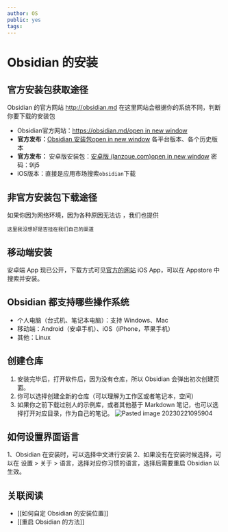 ```yaml
---
author: OS
public: yes
tags: 
---
```

# Obsidian 的安装

## 官方安装包获取途径

Obsidian 的官方网站
http://obsidian.md
在这里网站会根据你的系统不同，判断你要下载的安装包

-   Obsidian官方网站：[https://obsidian.md/open in new window](https://obsidian.md/)
-   **官方发布：**[Obsidian 安装包open in new window](https://thoughts.teambition.com/share/62a131711a6baa00416a79d3#title=Obsidian_%E5%AE%89%E8%A3%85%E5%8C%85) 各平台版本、各个历史版本
-   **官方发布：** 安卓版安装包：[安卓版 (lanzoue.com)open in new window](https://wwdx.lanzoue.com/b030yr97g) 密码：9lj5
-   iOS版本：直接是应用市场搜索`obsidian`下载

## 非官方安装包下载途径

如果你因为网络环境，因为各种原因无法访     ，我们也提供

```
这里我没想好是否挂在我们自己的渠道
```

## 移动端安装

安卓端 App 现已公开，下载方式可见[官方的网站](https://obsidian.md/mobile)
iOS App，可以在 Appstore 中搜索并安装。

## Obsidian 都支持哪些操作系统

- 个人电脑（台式机、笔记本电脑）：支持 Windows、Mac
- 移动端：Android（安卓手机）、iOS（iPhone，苹果手机）
- 其他：Linux

## 创建仓库

1. 安装完毕后，打开软件后，因为没有仓库，所以 Obsidian 会弹出初次创建页面。
2. 你可以选择创建全新的仓库（可以理解为工作区或者笔记本，空间）
3. 如果你之前下载过别人的示例库，或者其他基于 Markdown 笔记，也可以选择打开对应目录，作为自己的笔记。
![Pasted image 20230221095904](https://s1.vika.cn/space/2023/03/15/fbf6bea6d0e64a4ebe17eb022f689e89)

## 如何设置界面语言

1、Obsidian 在安装时，可以选择中文进行安装
2、如果没有在安装时候选择，可以在 设置 > 关于 > 语言，选择对应你习惯的语言，选择后需要重启 Obsidian 以生效。

## 关联阅读

- [[如何自定 Obsidian 的安装位置]]
- [[重启 Obsidian 的方法]]